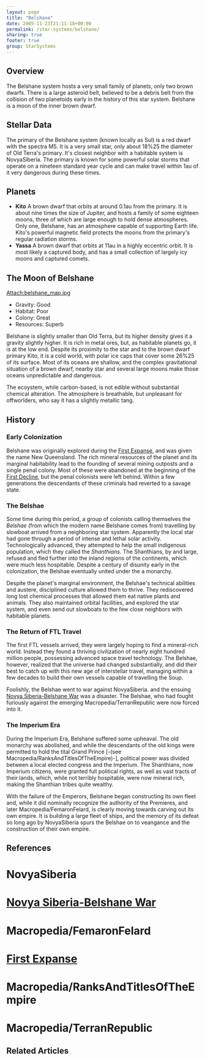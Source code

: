```yaml
---
layout: page
title: "Belshane"
date: 2005-11-23T21:11:18+00:00
permalink: /star-systems/belshane/
sharing: true
footer: true
group: StarSystems
---
```




## Overview

The Belshane system hosts a very small family of planets, only two brown dwarfs.  There is a large asteroid belt, believed to be a debris belt from the collision of two planetoids early in the history of this star system.  Belshane is a moon of the inner brown dwarf.

## Stellar Data

The primary of the Belshane system (known locally as Sul) is a red dwarf with the spectra M5.  It is a very small star, only about 18%25 the diameter of Old Terra's primary.  It's closest neighbor with a habitable system is NovyaSiberia.  The primary is known for some powerful solar storms that operate on a nineteen standard year cycle and can make travel within 1au of it very dangerous during these times.

## Planets

* **Kito** A brown dwarf that orbits at around 0.1au from the primary.  It is about nine times the size of Jupiter, and hosts a family of some eighteen moons, three of which are large enough to hold dense atmospheres.  Only one, Belshane, has an atmosphere capable of supporting Earth life.  Kito's powerful magnetic field protects the moons from the primary's regular radiation storms.
* **Yassa** A brown dwarf that orbits at 11au in a highly eccentric orbit.  It is most likely a captured body, and has a small collection of largely icy moons and captured comets.

## The Moon of Belshane

[Attach:belshane_map.jpg](/attach:belshane_map/jpg)

   * Gravity: Good
   * Habitat: Poor
   * Colony: Great
   * Resources: Superb

Belshane is slightly smaller than Old Terra, but its higher density gives it a gravity slightly higher.  It is rich in metal ores, but, as habitable planets go, it is at the low end.  Despite its proximity to the star and to the brown dwarf primary Kito, it is a cold world, with polar ice caps that cover some 26%25 of its surface.  Most of its oceans are shallow, and the complex gravitational situation of a brown dwarf, nearby star and several large moons make those oceans unpredictable and dangerous.

The ecoystem, while carbon-based, is not edible without substantial chemical alteration.  The atmosphere is breathable, but unpleasant for offworlders, who say it has a slightly metallic tang.

## History

### Early Colonization

Belshane was originally explored during the [First Expanse](/chronology/first-expanse), and was given the name New Queensland.  The rich mineral resources of the planet and its marginal habitability lead to the founding of several mining outposts and a single penal colony.  Most of these were abandoned at the beginning of the [First Decline](/chronology/first-decline), but the penal colonists were left behind.  Within a few generations the descendants of these criminals had reverted to a savage state.

### The Belshae

Some time during this period, a group of colonists calling themselves the *Belshae* (from which the modern name Belshane comes from) travelling by slowboat arrived from a neighboring star system.  Apparently the local star had gone through a period of intense and lethal solar activity.  Technologically advanced, they attempted to help the small indigenous population, which they called the *Shanthians*.  The Shanthians, by and large, refused and fled further into the inland regions of the continents, which were much less hospitable.  Despite a century of disunity early in the colonization, the Belshae eventually united under the a monarchy.

Despite the planet's marginal environment, the Belshae's technical abilities and austere, disciplined culture allowed them to thrive.  They rediscovered long lost chemical processes that allowed them eat native plants and animals.  They also maintained orbital facilities, and explored the star system, and even send out slowboats to the few close neighbors with habitable planets.

### The Return of FTL Travel

The first FTL vessels arrived, they were largely hoping to find a mineral-rich world.  Instead they found a thriving civilization of nearly eight hundred million people, possessing advanced space travel technology.  The Belshae, however, realized that the universe had changed substantially, and did their best to catch up with this new age of interstellar travel, managing within a few decades to build their own vessels capable of travelling the Soup.

Foolishly, the Belshae went to war against NovyaSiberia. and the ensuing [Novya Siberia-Belshane War](//novya-siberia-belshane-war) was a disaster.  The Belshae, who had fought furiously against the emerging Macropedia/TerranRepublic were now forced into it.

### The Imperium Era

During the Imperium Era, Belshane suffered some upheaval.  The old monarchy was abolished, and while the descendants of the old kings were permitted to hold the tital Grand Prince [-(see Macropedia/RanksAndTitlesOfTheEmpire)-], political power was divided between a local elected congress and the Imperium.  The Shanthians, now Imperium citizens, were granted full political rights, as well as vast tracts of their lands, which, while not terribly hospitable, were now mineral rich, making the Shanthian tribes quite wealthy.

With the failure of the Emperors, Belshane began constructing its own fleet and, while it did nominally recognize the authority of the Premieres, and later Macropedia/FemaronFelard, is clearly moving towards carving out its own empire.  It is building a large fleet of ships, and the memory of its defeat so long ago by NovyaSiberia spurs the Belshae on to veangance and the construction of their own empire.

## References
# NovyaSiberia
# [Novya Siberia-Belshane War](//novya-siberia-belshane-war)
# Macropedia/FemaronFelard
# [First Expanse](/chronology/first-expanse)
# Macropedia/RanksAndTitlesOfTheEmpire
# Macropedia/TerranRepublic

## Related Articles
